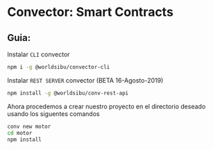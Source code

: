 # Convector: Smart Contracts
## Guia:
Instalar `CLI` convector
 ```bash
 npm i -g @worldsibu/convector-cli
 ```
 Instalar `REST SERVER` convector (BETA 16-Agosto-2019)

 ```bash
 npm install -g @worldsibu/conv-rest-api
 ```
Ahora procedemos a crear nuestro proyecto en el directorio deseado usando los siguentes  comandos
```bash
conv new motor
cd motor
npm install
```
